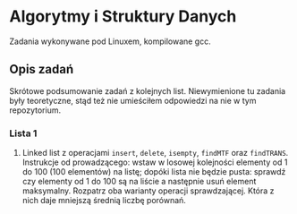 # Algorytmy i Struktury Danych

Zadania wykonywane pod Linuxem, kompilowane gcc.

## Opis zadań

Skrótowe podsumowanie zadań z kolejnych list. Niewymienione tu zadania były teoretyczne, stąd też nie umieściłem odpowiedzi na nie w tym repozytorium.

### Lista 1

1. Linked list z operacjami `insert`, `delete`, `isempty`, `findMTF` oraz `findTRANS`. Instrukcje od prowadzącego: 
wstaw w losowej kolejności elementy od 1 do 100 (100 elementów) na listę; 
dopóki lista nie będzie pusta: sprawdź czy elementy od 1 do 100 są na liście a następnie usuń element maksymalny. 
Rozpatrz oba warianty operacji sprawdzającej. Która z nich daje mniejszą średnią liczbę porównań.